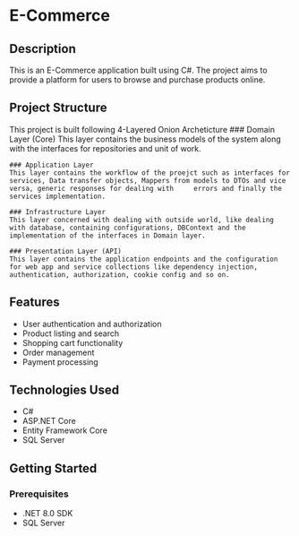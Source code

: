 # E-Commerce

## Description
This is an E-Commerce application built using C#. The project aims to provide a platform for users to browse and purchase products online.

## Project Structure
This project is built following 4-Layered Onion Archeticture
    ### Domain Layer (Core)
    This layer contains the business models of the system along with the interfaces for repositories and unit of work.
  
    ### Application Layer
    This layer contains the workflow of the proejct such as interfaces for services, Data transfer objects, Mappers from models to DTOs and vice versa, generic responses for dealing with     errors and finally the services implementation.
  
    ### Infrastructure Layer
    This layer concerned with dealing with outside world, like dealing with database, containing configurations, DBContext and the implementation of the interfaces in Domain layer.
  
    ### Presentation Layer (API)
    This layer contains the application endpoints and the configuration for web app and service collections like dependency injection, authentication, authorization, cookie config and so on.

## Features
- User authentication and authorization
- Product listing and search
- Shopping cart functionality
- Order management
- Payment processing

## Technologies Used
- C#
- ASP.NET Core
- Entity Framework Core
- SQL Server

## Getting Started
### Prerequisites
- .NET 8.0 SDK
- SQL Server

